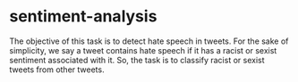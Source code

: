 # sentiment-analysis
  The objective of this task is to detect hate speech in tweets. For the sake of simplicity, we say a tweet contains hate speech if it has   a racist or sexist sentiment associated with it. So, the task is to classify racist or sexist tweets from other tweets.
